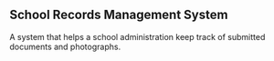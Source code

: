 ## School Records Management System
A system that helps a school administration keep track of submitted documents and photographs.
